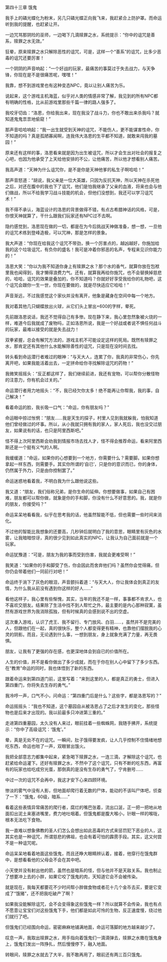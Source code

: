 第四十三章 饿鬼


我手上的磷光蝶化为粉末，另几只磷光蝶正向我飞来，我赶紧合上防护罩。而命运听到我的提醒，也赶紧让开。

一边咒骂那阴险的巫师，一边喝下几滴赎罪之水，系统提示：“你中的诅咒是善系，赎罪之水无效。”

狂晕，原来赎罪之水只解除恶性的诅咒，可是，这样一个“善系”的诅咒，比多少恶毒的诅咒还要厉害！

一个阴阴的声音响起：“一个好战的玩家，最痛苦的事莫过于失去战力，与天争锋，你现在是不是很痛苦呢，嘿嘿！”

我靠，想不到游戏里也有这种变态NPC，竟以让别人痛苦为乐。

说起来，这个游戏主机海蓝，似乎对人类的情感非常了解，我见到的所有NPC都有明确的性格，比从前游戏里那些千篇一律的路人强多了。

我咬牙切齿：“洛恩，你给我出来，现在我没了战斗力，你也不敢出来杀我吗？就知道鬼鬼祟祟地偷窥！”

那声音哈哈响起：“我一出生就受到天神的诅咒，不能伤人，更不能谋害性命，你不知道的吗？真是孤陋寡闻啊，连我伟大洛恩的生平都不知道，就敢来闯我的墓园！”

原来还有这样的事，洛恩看来就是因为出生被诅咒，所以才会生出对社会的报复之心吧，也因为他承受了上天给他安排的不公，让他痛苦，所以他才想看别人痛苦。

我高声道：“天神为什么诅咒你，是不是你是天神他爹的私生子啊哈哈！”

那声音怒道：“胡说，我父亲是一位大英雄，只因为反抗天神，所以天神在杀死他之后，对还在腹中的我也下了诅咒，他们是怕我继承了父亲的血液，将来也会与他们做战，所以不给我学习战斗技能的机会，但他们没想到，我还可以学习诅咒术！”

我不得不承认，海蓝设计的洛恩的背景做得不错，有点古希腊神话的风格，可是，你恨天神就算了，干什么跟我们玩家还有NPC过不去啊。

隐约感觉到，洛恩现在做的一切，都是在为今后挑战天神做准备，想一想，一旦他的诅咒术练到登峰造极，可以咒神，那是怎样的景象。

我大声道：“你现在给我这个诅咒不带劲，换一个厉害点的，越凶越好，你施加给我的这个垃圾诅咒，有负你的盛名！我可是冲着你邪恶的名声，专程来见识你能力的！”

洛恩大笑：“你以为我不知道你身上有赎罪之水？那个水的香气，就算你放在包袱里我也闻得到，我才懒得浪费力气。还有，就算我再给你施咒，也不会替换掉慈悲的，哈哈，诅咒的效果是叠加的，你不知道吗？你就好好享受我给你的礼物吧，这个诅咒会跟你一生一世，你现在要做的，就是尽快适应它哈哈！”

声音渐远，不过我感觉这个家伙并没有离开，他象是藏身在空间中每一个地方。

我对着其他几只蝴蝶放出火球，从它们头上冒出+600的字样，晕死。

先前跟洛恩说话，我还不觉得自己有多惨。现在静下来，我心里忽然象被火烧的一样，难道今后我就成了废物吗，正如洛恩所说，我是一个好战或者说不惧任何战斗的玩家，最难以接受的就是失去战力！

双拳紧握，总会有解咒方法的，游戏主机不可能设定这样的死局。既然有赎罪之水，那肯定还有其他什么水能解除善性的诅咒，只是现在没时间去找。

转头看到命运潜行者难过的眼神：“与天大人，连累了你，我真的非常伤心，你先离开吧，如果我能活着出去，一定拼命给你寻找解除诅咒的药物！”

我微笑摇摇头：“反正都这样了，我们继续前进，我还有宠物，可以帮你分散怪物的注意力，你有机会过关的。”

命运潜行者用力地摇头：“不，我已经欠你太多！绝不能再让你帮我，我的事，自己解决！”

看着命运的脸，我长吸一口气：“命运，你有朋友吗？”

命运眼中掠过怅惘：“朋友……我是天生的探子，村里人见到我就躲我，怕我知道他们曾经做过的坏事。所以，从小我就只拥有我的家人，家人死后，我也没交过朋友，如果说有的话，也只是阿里西斯吧。”

怪不得上次阿里西斯会劝我到情报市场去找人才，怪不得会推荐命运，看来阿里西斯还是一个挺有义气的人啊。

我缓缓道：“命运，如果你的心想要到一个地方，你需要什么？需要脚。如果你想拿起一样东西，则需要手。其实你所谓的‘自已’，只是你的意识而已，你的身体，仍然属于外力，只是由你控制罢了。”

命运迷惑地看着我，不明白我为什么跟他说这些。

我又道：“朋友，我们俗称兄弟，是你生命的延伸。你想要做事，如果自己有困难，朋友都可以帮你做，就象是你的手和脚，你没有什么不好意思的。我，就是你的朋友，你接受吗？”

命运呆呆地看看我，似乎在思考我的话，他虽然智能不低，但也需要一些时间来消化。

不过他的智能比我想象的还要高，几秒钟后就明白了我的意思，眼睛里有灰色的水雾，让我暗暗惊讶，真的很少见到如此真实的NPC，让我认为自己面前就是一个玩家。

命运犹豫道：“可是，朋友为我的事而受到伤害，我就会更难受啊！”

我笑道：“如果你的手和脚受了伤，你会因此而舍弃他们吗？虽然你会觉得痛，但你仍会带着他们一同前行对吧！”

命运终于淌下了灰色的眼泪，声音颤抖着道：“与天大人，你让我体会到真正的友情，为什么我从前没有遇到你这样的好人……”

看他这样子，我心里有些惭愧，其实，当年的我还不是一样，事事都不肯求人，也不喜欢交朋友。结果除了生活中找不到人帮忙之外，最主要的是内心那种寂寞，虽然有游戏世界为我消除孤独，但有时候真的会感到说不出的空虚。

这次重入游戏，认识了虎王、我不留行、专门放风、白羽……，虽然并不是完美的人，但跟他们在一起，真的很快乐，整个人都变得更有精神，也靠他们摆脱我的心灵的阴影。而且，无论遇到什么事，一想到朋友，身上就象充满了力量，再无畏惧。

朋友，让我有了更强的存在感，也更深地体会到自已的价值所在。

人生的价值，并不是看你做出了多少成就，而在于你在别人心中留下了多少东西。在“教育”命运的同时，我也体悟到了新的东西。

跟着命运来到第四道门前，这里写着：“来到这里的人，都是真正的勇士，但进入第四重门，你将失去生存的勇气。”

我冷哼一声，口气不小，问命运：“第四重门后是什么？这些字，都是洛恩写的？”

命运摇摇头：“我也不知道，这个墓园自从被洛恩占了之后才发生的变化，那些怪物也是后来才出现的。我以前最多只冲进第三重的。”

走进第四重墓园，太久没有人来过，眼前挂着一些蜘蛛网，我随手拂开，系统提示：“你中了高级诅咒：‘饿鬼’。”

晕，真是无处不在的诅咒。一瞬间，肚子饿得要发疯，让人几乎控制不住情绪地想吃东西，命运也咝了一声，双眼冒出饿火。

我把全部意志力都集中起来，紧急喝下赎罪之水，一连三滴，才解除这个诅咒，也赶紧给命运灌下。还好有赎罪之水，不然中了这个诅咒，只有不断的吃东西，再富有的玩家也给吃成穷光蛋，那倒真的是没有生存的勇气了，宁肯删号……

中过一次的诅咒不会再中，我这才安下心来四顾环境。

惨淡的雾气中没有人影，但地面却爬行着无数的尸体，能动的不该叫尸体吧，侦查了一下：“饿鬼，60级，暗系……”

看着这些表情异常痛苦的爬行者，腐烂的嘴巴张着，流出口涎，正一把一把地从地面扣出泥土来塞进嘴里，费力地吐咽着。但饿鬼都是腹大喉小，针眼一样的喉咙，根本无法吃下食物。

我一直难以想象佛教的圣人们怎么会想出如此恶毒的方式来惩罚犯下恶业的人，这其实也是一种诅咒，所谓慈悲的佛祖，也会有着可怕的霹雳手段。其实，这又何尝不是一种诅咒呢。

命运呆呆地看着地面这些饿鬼，而且还睁大眼睛辨认着，接着，他穿行在饿鬼群中，是想看看他的父母会不会在其中吧。

小天使并没有射出他的箭，虽然也是暗系的怪，但与他并不是天敌关系。我也制止了想要冲上去的小胖，如果它咬了饿鬼的肉，天知道它会不会被传染。

就是现在，我每天都要花不少时间帮小胖做食物或者花十几个金币去买，要是它变成了“饿猪”，还不把我吃破产了啊？

如果我没能解除诅咒，会不会变得象这些饿鬼一样？所以就算不会传染，我也有点不愿意让宝宝们对这些饿鬼下手，他们都是如此可怜的生物，反正速度慢，绕过他们就行了吧。

但饿鬼们已经围向命运，密密麻麻地铺满地面，命运可落脚的地方越来越少了。

叹息一声，我取出赎罪之水，用手指向着饿鬼们一滴滴弹去，赎罪之水撒在饿鬼身上，饿鬼们发出一阵挣扎，然后慢慢停下，融入地面。

转眼间，赎罪之水就去了大半，我不敢再用了，眼前还有两三百只饿鬼。





